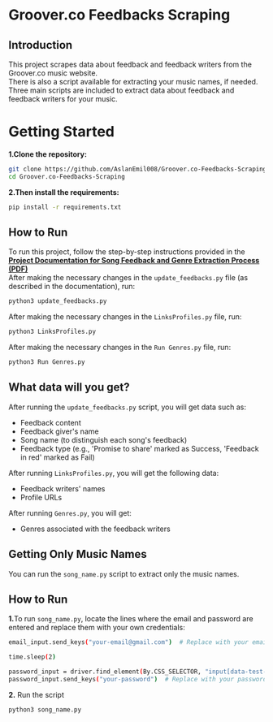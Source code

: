 # Groover.co Feedbacks Scraping
## Introduction
This project scrapes data about feedback and feedback writers from the Groover.co music website.<br>
There is also a script available for extracting your music names, if needed.<br>
Three main scripts are included to extract data about feedback and feedback writers for your music.



# Getting Started
<b>1.Clone the repository:</b>

```bash
git clone https://github.com/AslanEmil008/Groover.co-Feedbacks-Scraping.git
cd Groover.co-Feedbacks-Scraping
```

<b>2.Then install the requirements:</b>

```bash
pip install -r requirements.txt
```
## How to Run
To run this project, follow the step-by-step instructions provided in the <br>
<b>[Project Documentation for Song Feedback and Genre Extraction Process (PDF)](https://github.com/AslanEmil008/Groover.co-Feedbacks-Scraping/blob/main/Project%20Documentation%20for%20Song%20Feedback%20and%20Genre%20Extraction%20Process.pdf)</b>
<br>
After making the necessary changes in the `update_feedbacks.py` file (as described in the documentation), run:
```bash
python3 update_feedbacks.py
```
After making the necessary changes in the `LinksProfiles.py` file, run:

```bash
python3 LinksProfiles.py
```

After making the necessary changes in the `Run Genres.py` file, run:
```bash
python3 Run Genres.py
```
## What data will you get?
After running the `update_feedbacks.py` script, you will get data such as:

- Feedback content
- Feedback giver's name
- Song name (to distinguish each song's feedback)
- Feedback type (e.g., 'Promise to share' marked as Success, 'Feedback in red' marked as Fail)

After running `LinksProfiles.py`, you will get the following data:

- Feedback writers' names
- Profile URLs

After running `Genres.py`, you will get:

- Genres associated with the feedback writers

## Getting Only Music Names
You can run the `song_name.py` script to extract only the music names.

## How to Run
<b>1.</b>To run `song_name.py`, locate the lines where the email and password are entered and replace them with your own credentials:

```bash
email_input.send_keys("your-email@gmail.com")  # Replace with your email

time.sleep(2)

password_input = driver.find_element(By.CSS_SELECTOR, "input[data-test-id='loginFormPasswordInputField']")
password_input.send_keys("your-password")  # Replace with your password
```
<b>2.</b> Run the script
```bash
python3 song_name.py
```








